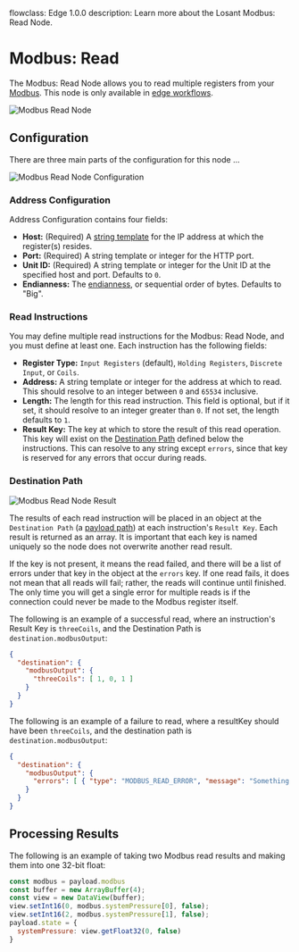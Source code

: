 flowclass: Edge 1.0.0
description: Learn more about the Losant Modbus: Read Node.

# Modbus: Read

The Modbus: Read Node allows you to read multiple registers from your [Modbus](https://en.wikipedia.org/wiki/Modbus). This node is only available in [edge workflows](/workflows/edge-workflows/).

![Modbus Read Node](/images/workflows/data/modbus-read-node.png "Modbus Read Node")

## Configuration

There are three main parts of the configuration for this node ...

![Modbus Read Node Configuration](/images/workflows/data/modbus-read-node-configuration.png "Modbus Read Node Configuration")

### Address Configuration

Address Configuration contains four fields:

*   **Host:** (Required) A [string template](/workflows/accessing-payload-data/#string-templates) for the IP address at which the register(s) resides.
*   **Port:** (Required) A string template or integer for the HTTP port.
*   **Unit ID:** (Required) A string template or integer for the Unit ID at the specified host and port. Defaults to `0`.
*   **Endianness:** The [endianness](https://en.wikipedia.org/wiki/Endianness), or sequential order of bytes. Defaults to "Big".

### Read Instructions

You may define multiple read instructions for the Modbus: Read Node, and you must define at least one. Each instruction has the following fields:

*   **Register Type:** `Input Registers` (default), `Holding Registers`, `Discrete Input`, or `Coils`.
*   **Address:** A string template or integer for the address at which to read. This should resolve to an integer between `0` and `65534` inclusive.
*   **Length:** The length for this read instruction. This field is optional, but if it set, it should resolve to an integer greater than `0`. If not set, the length defaults to `1`.
*   **Result Key:** The key at which to store the result of this read operation. This key will exist on the [Destination Path](#result) defined below the instructions. This can resolve to any string except `errors`, since that key is reserved for any errors that occur during reads.

### Destination Path

![Modbus Read Node Result](/images/workflows/data/modbus-read-node-result.png "Modbus Read Node Result")

The results of each read instruction will be placed in an object at the `Destination Path` (a [payload path](/workflows/accessing-payload-data/#payload-paths)) at each instruction's `Result Key`. Each result is returned as an array. It is important that each key is named uniquely so the node does not overwrite another read result.

If the key is not present, it means the read failed, and there will be a list of errors under that key in the object at the `errors` key. If one read fails, it does not mean that all reads will fail; rather, the reads will continue until finished. The only time you will get a single error for multiple reads is if the connection could never be made to the Modbus register itself.

The following is an example of a successful read, where an instruction's Result Key is `threeCoils`, and the Destination Path is `destination.modbusOutput`:

```json
{
  "destination": {
    "modbusOutput": {
      "threeCoils": [ 1, 0, 1 ]
    }
  }
}
```

The following is an example of a failure to read, where a resultKey should have been `threeCoils`, and the destination path is `destination.modbusOutput`:

```json
{
  "destination": {
    "modbusOutput": {
      "errors": [ { "type": "MODBUS_READ_ERROR", "message": "Something useful to help you fix the issue." } ]
    }
  }
}
```

## Processing Results

The following is an example of taking two Modbus read results and making them into one 32-bit float:

```javascript
const modbus = payload.modbus
const buffer = new ArrayBuffer(4);
const view = new DataView(buffer);
view.setInt16(0, modbus.systemPressure[0], false);
view.setInt16(2, modbus.systemPressure[1], false);
payload.state = {
  systemPressure: view.getFloat32(0, false)
}
```
